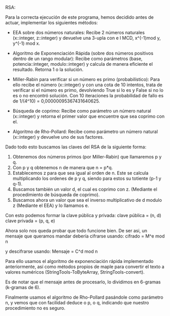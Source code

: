 RSA:

Para la correcta ejecución de este programa, hemos decidido antes de actuar, implementar los siguientes métodos:

- EEA sobre dos números naturales: Recibe 2 números naturales (x::integer, z::integer) y devuelve una 3-upla con e l MCD, x^(-1)mod y, y^(-1) mod x.
- Algoritmo de Exponenciación Rápida (sobre dos números positivos dentro de un rango modular): Recibe como parámetros (base, potencia::integer, modulo::integer) y calcula de manera eficiente el resultado. Retorna 1 o la solución.

- Miller-Rabin para verificar si un número es primo (probabilístico): Para ello recibe el número (x::integer) y con una cota de 10 intentos, trata de verificar si el número es primo, devolviendo True si lo es y False si no lo es o no encontró solución. Con 10 iteraciones la probabilidad de fallo es de 1/(4^10) = 0,00000095367431640625.

- Búsqueda de coprimo: Recibe como parámetro un número natural (x::integer) y retorna el primer valor que encuentre que sea coprimo con el.

- Algoritmo de Rho-Pollard: Recibe como parámetro un número natural (x::integer) y devuelve uno de sus factores.

Dado todo esto buscamos las claves del RSA de la siguiente forma:

1. Obtenemos dos números primos (por Miller-Rabin) que llamaremos p y q.
2. Con p y q obtenemos n de manera que n = p*q.
3. Establecemos z para que sea igual al orden de n. Este se calcula multiplicando los ordenes de p y q, siendo para estos su totiente (p-1 y q-1).
4. Buscamos también un valor d, el cual es coprimo con z. (Mediante el procedimiento de búsqueda de coprimo).
5. Buscamos ahora un valor que sea el inverso multiplicativo de d modulo z (Mediante el EEA) y lo llamamos e.


Con esto podemos formar la clave pública y privada:
clave pública = (n, d)
clave privada = (p, q, e)

Ahora solo nos queda probar que todo funcione bien. De ser asi, un mensaje que queramos mandar debería cifrarse usando:
cifrado = M^e mod n

y descifrarse usando:
Mensaje = C^d mod n

Para ello usamos el algoritmo de exponenciación rápida implementado anteriormente, así como métodos propios de maple para convertir el texto a valores numéricos (StringTools-ToByteArray, StringTools-convert).

Es de notar que el mensaje antes de procesarlo, lo dividimos en 6-gramas (k-gramas de 6).

Finalmente usamos el algoritmo de Rho-Pollard pasándole como parámetro n, y vemos que con facilidad deduce o p, o q, indicando que nuestro procedimiento no es seguro.
